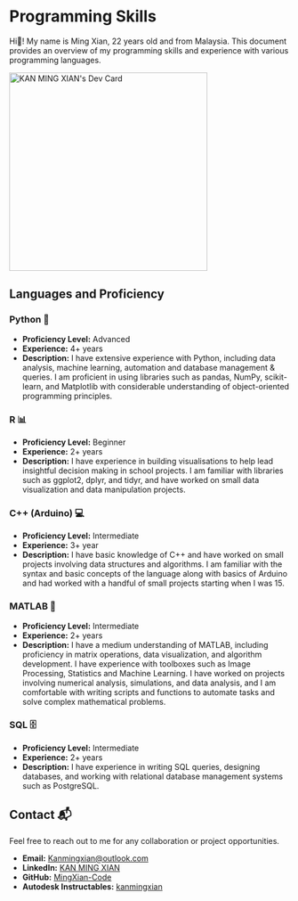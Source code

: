 # Programming Skills

Hi👋! My name is Ming Xian, 22 years old and from Malaysia. This document provides an overview of my programming skills and experience with various programming languages.

<a href="https://app.daily.dev/kanmingxian"><img src="https://api.daily.dev/devcards/v2/HskQ2vgGir84QmN6doeb9.png?r=hrf&type=default" width="356" alt="KAN MING XIAN's Dev Card"/></a>

## Languages and Proficiency

### Python 🐍
- **Proficiency Level:** Advanced
- **Experience:** 4+ years
- **Description:** I have extensive experience with Python, including data analysis, machine learning, automation and database management & queries. I am proficient in using libraries such as pandas, NumPy, scikit-learn, and Matplotlib with considerable understanding of object-oriented programming principles.

### R 📊 
- **Proficiency Level:** Beginner
- **Experience:** 2+ years
- **Description:** I have experience in building visualisations to help lead insightful decision making in school projects. I am familiar with libraries such as ggplot2, dplyr, and tidyr, and have worked on small data visualization and data manipulation projects.

### C++ (Arduino) 💻
- **Proficiency Level:** Intermediate
- **Experience:** 3+ year
- **Description:** I have basic knowledge of C++ and have worked on small projects involving data structures and algorithms. I am familiar with the syntax and basic concepts of the language along with basics of Arduino and had worked with a handful of small projects starting when I was 15.

### MATLAB 📐
- **Proficiency Level:** Intermediate
- **Experience:** 2+ years
- **Description:** I have a medium understanding of MATLAB, including proficiency in matrix operations, data visualization, and algorithm development. I have experience with toolboxes such as Image Processing, Statistics and Machine Learning. I have worked on projects involving numerical analysis, simulations, and data analysis, and I am comfortable with writing scripts and functions to automate tasks and solve complex mathematical problems.

### SQL 🗄️
- **Proficiency Level:** Intermediate
- **Experience:** 2+ years
- **Description:** I have experience in writing SQL queries, designing databases, and working with relational database management systems such as PostgreSQL.

## Contact 📬

Feel free to reach out to me for any collaboration or project opportunities.

- **Email:** Kanmingxian@outlook.com
- **LinkedIn:** [KAN MING XIAN](www.linkedin.com/in/kan-ming-xian)
- **GitHub:** [MingXian-Code](https://github.com/MingXian-Code)
- **Autodesk Instructables:** [kanmingxian](https://www.instructables.com/member/kanmingxian/)
